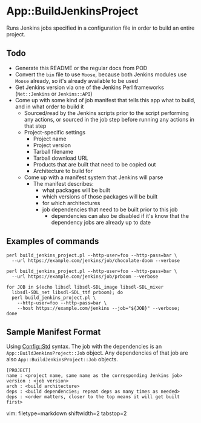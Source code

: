 # App::BuildJenkinsProject #

Runs Jenkins jobs specified in a configuration file in order to build an
entire project.

## Todo ##
- Generate this README or the regular docs from POD
- Convert the `bin` file to use `Moose`, because both Jenkins modules use
  `Moose` already, so it's already available to be used
- Get Jenkins version via one of the Jenkins Perl frameworks (`Net::Jenkins`
  or `Jenkins::API`)
- Come up with some kind of job manifest that tells this app what to build, and
  in what order to build it
  - Sourced/read by the Jenkins scripts prior to the script performing any
    actions, or sourced in the job step before running any actions in that step
  - Project-specific settings
    - Project name
    - Project version
    - Tarball filename
    - Tarball download URL
    - Products that are built that need to be copied out
    - Architecture to build for
  - Come up with a manifest system that Jenkins will parse
    - The manifest describes:
      - what packages will be built
      - which versions of those packages will be built
      - for which architectures
      - job dependencies that need to be built prior to this job
        - dependencies can also be disabled if it's know that the dependency
          jobs are already up to date

## Examples of commands ##

    perl build_jenkins_project.pl --http-user=foo --http-pass=bar \
      --url https://example.com/jenkins/job/chocolate-doom --verbose

    perl build_jenkins_project.pl --http-user=foo --http-pass=bar \
      --url https://example.com/jenkins/job/prboom --verbose

    for JOB in $(echo libsdl libsdl-SDL_image libsdl-SDL_mixer
      libsdl-SDL_net libsdl-SDL_ttf prboom); do
      perl build_jenkins_project.pl \
        --http-user=foo --http-pass=bar \
        --host https://example.com/jenkins --job="${JOB}" --verbose;
    done

## Sample Manifest Format ##
Using [Config::Std](https://metacpan.org/module/Config::Std) syntax.  The job
with the dependencies is an `App::BuildJenkinsProject::Job` object.  Any
dependencies of that job are also `App::BuildJenkinsProject::Job` objects.


    [PROJECT]
    name : <project name, same name as the corresponding Jenkins job>
    version : <job version>
    arch : <build architecture>
    deps : <build dependencies; repeat deps as many times as needed>
    deps : <order matters, closer to the top means it will get built first>

vim: filetype=markdown shiftwidth=2 tabstop=2
